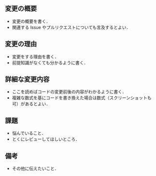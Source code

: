 <!-- 不要な箇所は削除してもよい -->

## 変更の概要

- 変更の概要を書く．
- 関連する Issue やプルリクエストについても言及するとよい．

## 変更の理由

- 変更をする理由を書く．
- 前提知識がなくても分かるように書く．

## 詳細な変更内容

- ここを読めばコードの変更前後の内容がわかるように書く．
- 複雑な数式を基にコードを書き換えた場合は数式（スクリーンショットも可）があるとよい．

## 課題

- 悩んでいること．
- とくにレビューしてほしいところ．

## 備考

- その他に伝えたいこと．

